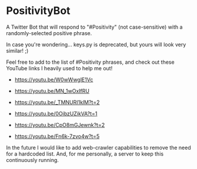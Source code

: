 # PositivityBot
A Twitter Bot that will respond to "#Positivity" (not case-sensitive) with a randomly-selected positive phrase.

In case you're wondering... keys.py is deprecated, but yours will look very similar! ;)

Feel free to add to the list of #Positivity phrases, and check out these YouTube links I heavily used to help me out!

* https://youtu.be/W0wWwglE1Vc

* https://youtu.be/MN_1wOxIfRU

* https://youtu.be/_TMNURI1klM?t=2

* https://youtu.be/0OibzUZikVA?t=1

* https://youtu.be/CpO8mGJewnk?t=2

* https://youtu.be/Fn6k-7zvo4w?t=5

In the future I would like to add web-crawler capabilities to remove the need for a hardcoded list. And, for me personally, a server to keep this continuously running.
